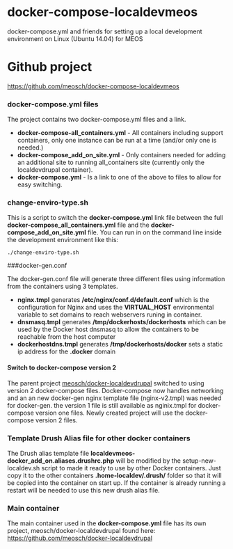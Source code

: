# docker-compose-localdevmeos
docker-compose.yml and friends for setting up a local development environment on Linux (Ubuntu 14.04) for MEOS

# Github project
https://github.com/meosch/docker-compose-localdevmeos

### docker-compose.yml files

The project contains two docker-compose.yml files and a link. 
* **docker-compose-all_containers.yml** - All containers including support containers, only one instance can be run at a time (and/or only one is needed.)
* **docker-compose_add_on_site.yml** - Only containers needed for adding an additional site to running all_containers site (currently only the localdevdrupal container).
* **docker-compose.yml** - Is a link to one of the above to files to allow for easy switching.
 

### change-enviro-type.sh

This is a script to switch the **docker-compose.yml** link file between the full **docker-compose_all_containers.yml** file and the **docker-compose_add_on_site.yml** file. You can run in on the command line inside the development environment like this:

`./change-enviro-type.sh`

###docker-gen.conf

The docker-gen.conf file will generate three different files using information from the containers using 3 templates.
* **nginx.tmpl** generates **/etc/nginx/conf.d/default.conf** which is the configuration for Nginx and uses the **VIRTUAL_HOST** environmental variable to set domains to reach webservers runing in container.
* **dnsmasq.tmpl** generates **/tmp/dockerhosts/dockerhosts** which can be used by the Docker host dnsmasq to allow the containers to be reachable from the host computer
* **dockerhostdns.tmpl** generates **/tmp/dockerhosts/docker** sets a static ip address for the **.docker** domain

#### Switch to docker-compose version 2
The parent project [meosch/docker-localdevdrupal](https://github.com/meosch/docker-localdevdrupal) switched to using version 2 docker-compose files. Docker-compose now handles networking and an an new docker-gen nginx template file (nginx-v2.tmpl) was needed for docker-gen. the version 1 file is still available as nginix.tmpl for docker-compose version one files. Newly created project will use the docker-compose version 2 files.

### Template Drush Alias file for other docker containers

 The Drush alias template file **localdevmeos-docker_add_on.aliases.drushrc.php** will be modified by the setup-new-localdev.sh script to made it ready to use by other Docker containers. Just copy it to the other containers **.home-localdev/.drush/** folder so that it will be copied into the container on start up. If the container is already running a restart will be needed to use this new drush alias file. 

### Main container

The main container used in the **docker-compose.yml** file has its own project, meosch/docker-localdevdrupal found here: https://github.com/meosch/docker-localdevdrupal
